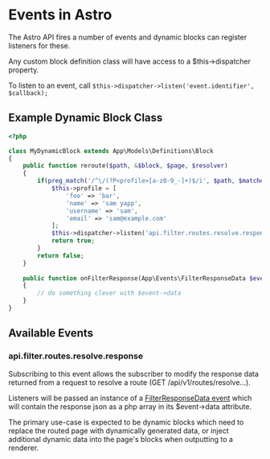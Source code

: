 # Events in Astro #

The Astro API fires a number of events and dynamic blocks can register listeners for these.

Any custom block definition class will have access to a $this->dispatcher property.

To listen to an event, call ```$this->dispatcher->listen('event.identifier', $callback);```

## Example Dynamic Block Class ##

```php
<?php

class MyDynamicBlock extends App\Models\Definitions\Block
{
	public function reroute($path, &$block, $page, $resolver)
	{
		if(preg_match('/^\/(?P<profile>[a-z0-9_-]+)$/i', $path, $matches)) {
			$this->profile = [
				'foo' => 'bar',
				'name' => 'sam yapp',
				'username' => 'sam',
				'email' => 'sam@example.com'
			];
			$this->dispatcher->listen('api.filter.routes.resolve.response', [$this, 'onFilterResponseData']);
			return true;
		}
		return false;
	}
	
	public function onFilterResponse(App\Events\FilterResponseData $event)
	{
		// do something clever with $event->data 
	}
}

```

## Available Events ##

### api.filter.routes.resolve.response ###

Subscribing to this event allows the subscriber to modify the response data returned from 
a request to resolve a route (GET /api/v1/routes/resolve...).

Listeners will be passed an instance of a [FilterResponseData event](app/src/Events/FilterResponseData.php)
which will contain the response json as a php array in its $event->data attribute.

The primary use-case is expected to be dynamic blocks which need to replace the
routed page with dynamically generated data, or inject additional dynamic data into the page's
blocks when outputting to a renderer.

